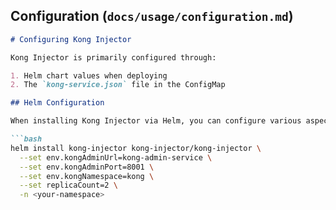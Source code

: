 ## Configuration (`docs/usage/configuration.md`)

```markdown
# Configuring Kong Injector

Kong Injector is primarily configured through:

1. Helm chart values when deploying
2. The `kong-service.json` file in the ConfigMap

## Helm Configuration

When installing Kong Injector via Helm, you can configure various aspects of the deployment:

```bash
helm install kong-injector kong-injector/kong-injector \
  --set env.kongAdminUrl=kong-admin-service \
  --set env.kongAdminPort=8001 \
  --set env.kongNamespace=kong \
  --set replicaCount=2 \
  -n <your-namespace>